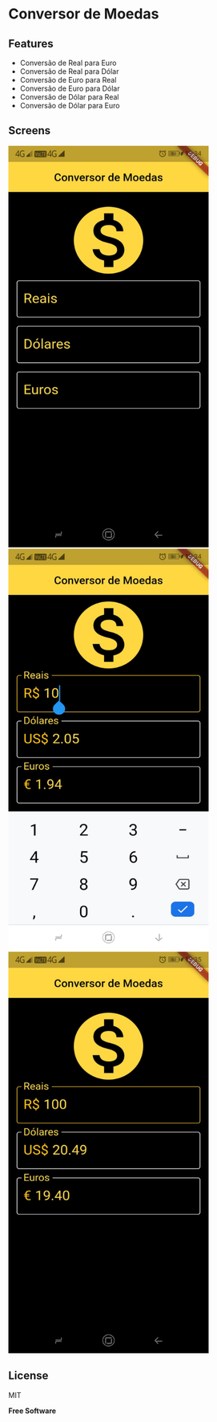 # Conversor de Moedas

## Features
- Conversão de Real para Euro
- Conversão de Real para Dólar
- Conversão de Euro para Real
- Conversão de Euro para Dólar
- Conversão de Dólar para Real
- Conversão de Dólar para Euro

## Screens
   <img src="https://github.com/jorge-canuto/conversor_moedas/blob/master/images/tela_conversor_3.jpeg" height="800" width="400">
   <img src="https://github.com/jorge-canuto/conversor_moedas/blob/master/images/tela_conversor_2.jpeg" height="800" width="400">
   <img src="https://github.com/jorge-canuto/conversor_moedas/blob/master/images/tela_conversor_1.jpeg" height="800" width="400">
   
## License

MIT

**Free Software**
